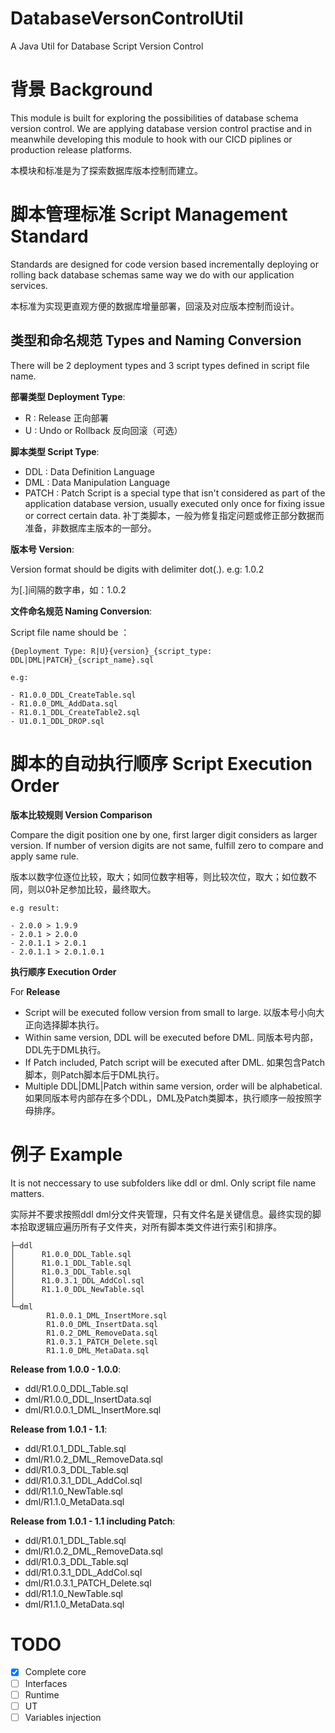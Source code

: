 # DatabaseVersonControlUtil
A Java Util for Database Script Version Control

# 背景 Background

This module is built for exploring the possibilities of database schema version control. We are applying database version control practise and in meanwhile developing this module to hook with our CICD piplines or production release platforms.

本模块和标准是为了探索数据库版本控制而建立。

# 脚本管理标准 Script Management Standard

Standards are designed for code version based incrementally deploying or rolling back database schemas same way we do with our application services.

本标准为实现更直观方便的数据库增量部署，回滚及对应版本控制而设计。

## 类型和命名规范 Types and Naming Conversion

There will be 2 deployment types and 3 script types defined in script file name.

**部署类型 Deployment Type**:

- R : Release 正向部署
- U : Undo or Rollback 反向回滚（可选）

**脚本类型 Script Type**:

- DDL : Data Definition Language
- DML : Data Manipulation Language
- PATCH : Patch Script is a special type that isn't considered as part of the application database version, usually executed only once for fixing issue or correct certain data. 补丁类脚本，一般为修复指定问题或修正部分数据而准备，非数据库主版本的一部分。

**版本号 Version**:

Version format should be digits with delimiter dot(.). e.g: 1.0.2

为[.]间隔的数字串，如：1.0.2

**文件命名规范 Naming Conversion**:

Script file name should be ：

```
{Deployment Type: R|U}{version}_{script_type: DDL|DML|PATCH}_{script_name}.sql

e.g: 

- R1.0.0_DDL_CreateTable.sql
- R1.0.0_DML_AddData.sql
- R1.0.1_DDL_CreateTable2.sql
- U1.0.1_DDL_DROP.sql
```

# 脚本的自动执行顺序 Script Execution Order

**版本比较规则 Version Comparison**

Compare the digit position one by one, first larger digit considers as larger version.
If number of version digits are not same, fulfill zero to compare and apply same rule.

版本以数字位逐位比较，取大；如同位数字相等，则比较次位，取大；如位数不同，则以0补足参加比较，最终取大。

```
e.g result:

- 2.0.0 > 1.9.9
- 2.0.1 > 2.0.0
- 2.0.1.1 > 2.0.1
- 2.0.1.1 > 2.0.1.0.1
```

**执行顺序 Execution Order**

For **Release**

- Script will be executed follow version from small to large. 以版本号小向大正向选择脚本执行。
- Within same version, DDL will be executed before DML. 同版本号内部，DDL先于DML执行。
- If Patch included, Patch script will be executed after DML. 如果包含Patch脚本，则Patch脚本后于DML执行。
- Multiple DDL|DML|Patch within same version, order will be alphabetical. 如果同版本号内部存在多个DDL，DML及Patch类脚本，执行顺序一般按照字母排序。

# 例子 Example

It is not neccessary to use subfolders like ddl or dml. Only script file name matters.

实际并不要求按照ddl dml分文件夹管理，只有文件名是关键信息。最终实现的脚本拾取逻辑应遍历所有子文件夹，对所有脚本类文件进行索引和排序。

```
├─ddl
│      R1.0.0_DDL_Table.sql
│      R1.0.1_DDL_Table.sql
│      R1.0.3_DDL_Table.sql
│      R1.0.3.1_DDL_AddCol.sql
│      R1.1.0_DDL_NewTable.sql
│
└─dml
        R1.0.0.1_DML_InsertMore.sql
        R1.0.0_DML_InsertData.sql
        R1.0.2_DML_RemoveData.sql
        R1.0.3.1_PATCH_Delete.sql
        R1.1.0_DML_MetaData.sql
```

**Release from 1.0.0 - 1.0.0**:

- ddl/R1.0.0_DDL_Table.sql
- dml/R1.0.0_DDL_InsertData.sql
- dml/R1.0.0.1_DML_InsertMore.sql

**Release from 1.0.1 - 1.1**:

- ddl/R1.0.1_DDL_Table.sql
- dml/R1.0.2_DML_RemoveData.sql
- ddl/R1.0.3_DDL_Table.sql
- ddl/R1.0.3.1_DDL_AddCol.sql
- ddl/R1.1.0_NewTable.sql
- dml/R1.1.0_MetaData.sql

**Release from 1.0.1 - 1.1 including Patch**:

- ddl/R1.0.1_DDL_Table.sql
- dml/R1.0.2_DML_RemoveData.sql
- ddl/R1.0.3_DDL_Table.sql
- ddl/R1.0.3.1_DDL_AddCol.sql
- dml/R1.0.3.1_PATCH_Delete.sql
- ddl/R1.1.0_NewTable.sql
- dml/R1.1.0_MetaData.sql
  
# TODO

- [X] Complete core
- [ ] Interfaces
- [ ] Runtime
- [ ] UT
- [ ] Variables injection
